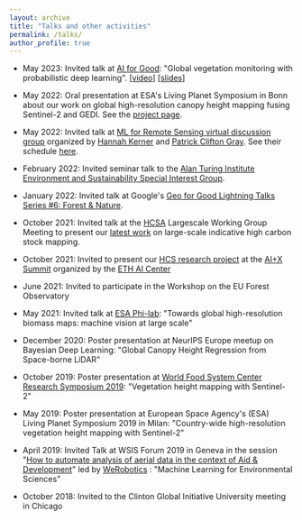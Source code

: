 ```yaml
---
layout: archive
title: "Talks and other activities"
permalink: /talks/
author_profile: true
---
```

-   May 2023: Invited talk at [AI for Good](https://aiforgood.itu.int/event/remote-sensing-enables-monitoring-life-above-and-under-water-global-vegetation-monitoring-with-probabilistic-deep-learning/): "Global vegetation monitoring with probabilistic deep learning". [[video](https://www.youtube.com/live/6krEymY4mEk?feature=share&t=3420)] [[slides](https://aiforgood.itu.int/wp-content/uploads/2021/06/AI-for-Good-Nico-Lang-Global-vegetation-monitoring-with-probabilistic-deep-learning_compressed.pdf)]

-   May 2022: Oral presentation at ESA's Living Planet Symposium in Bonn about our work on global high-resolution canopy height mapping fusing Sentinel-2 and GEDI. See the [project page](https://langnico.github.io/globalcanopyheight/).

-   May 2022: Invited talk at [ML for Remote Sensing virtual discussion group](https://groups.google.com/g/ml4rs) organized by [Hannah Kerner](https://hannah-rae.github.io/) and [Patrick Clifton Gray](http://patrickgray.me/). See their schedule [here](https://docs.google.com/document/d/e/2PACX-1vQ5j59KWQCI7zvH-scVx6dh58ceC-ZiHJKRFl2Y64vC7rFWeJybivZBde3EpAxwGSUmmKY2THUjXGES/pub).

-   February 2022: Invited seminar talk to the [Alan Turing Institute Environment and Sustainability Special Interest Group](https://www.turing.ac.uk/research/interest-groups/environment-and-sustainability).

-   January 2022: Invited talk at Google's [Geo for Good Lightning Talks Series #6: Forest & Nature](https://earthoutreachonair.withgoogle.com/events/lightningtalk6).

-   October 2021: Invited talk at the [HCSA](https://highcarbonstock.org/) Largescale Working Group Meeting to present our [latest work](https://nlang.users.earthengine.app/view/canopy-height-and-carbon-stock-southeast-asia-2020) on large-scale indicative high carbon stock mapping.

-   October 2021: Invited to present our [HCS research project](https://prs.igp.ethz.ch/research/current_projects/automated_large-scale_high_carbon_stock.html) at the [AI+X Summit](https://ai.ethz.ch/news-and-events/events/ai-x-summit-2021.html) organized by the [ETH AI Center](https://ai.ethz.ch/)

-   June 2021: Invited to participate in the Workshop on the EU Forest Observatory

-   May 2021: Invited talk at [ESA Phi-lab](https://philab.phi.esa.int/): "Towards global high-resolution biomass maps: machine vision at large scale"

-   December 2020: Poster presentation at NeurIPS Europe meetup on Bayesian Deep Learning: "Global Canopy Height Regression from Space-borne LiDAR"

-   October 2019: Poster presentation at [World Food System Center Research Symposium 2019](https://worldfoodsystem.ethz.ch/outreach-and-events/past-events/symposium-2019.html): "Vegetation height mapping with Sentinel-2"

-   May 2019: Poster presentation at European Space Agency's (ESA) Living Planet Symposium 2019 in Milan: "Country-wide high-resolution vegetation height mapping with Sentinel-2"

-   April 2019: Invited Talk at WSIS Forum 2019 in Geneva in the session "[How to automate analysis of aerial data in the context of Aid & Development](https://blog.werobotics.org/2019/03/19/join-us-at-wsis-forum-2019-in-geneva/)" led by [WeRobotics](https://blog.werobotics.org/) : "Machine Learning for Environmental Sciences"

-   October 2018: Invited to the Clinton Global Initiative University meeting in Chicago